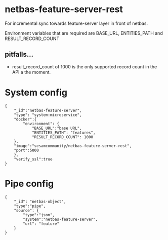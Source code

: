 # netbas-feature-server-rest

For incremental sync towards feature-server layer in front of netbas.

Environment variables that are required are BASE_URL, ENTITIES_PATH and RESULT_RECORD_COUNT


## pitfalls...
- result_record_count of 1000 is the only supported record count in the API a the moment.

# System config
```
{
	"_id":"netbas-feature-server", 
	"type": "system:microservice",
	"docker":{
		"environment": {
			"BASE_URL":"base URL",
			"ENTITIES_PATH": "features",	
			"RESULT_RECORD_COUNT": 1000
	},
	"image":"sesamcommunity/netbas-feature-server-rest",
	"port":5000
	},
	"verify_ssl":true
}
```

# Pipe config
```
{
	"_id": "netbas-object",
	"type":"pipe",
	"source": {
		"type":"json",
		"system":"netbas-feature-server",
		"url": "feature"
	}
}
```
